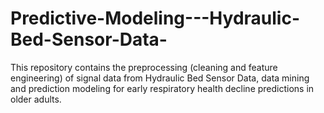 # Predictive-Modeling---Hydraulic-Bed-Sensor-Data-
This repository contains the preprocessing (cleaning and feature engineering) of signal data from Hydraulic Bed Sensor Data, data mining and prediction modeling for early respiratory health decline predictions in older adults. 
